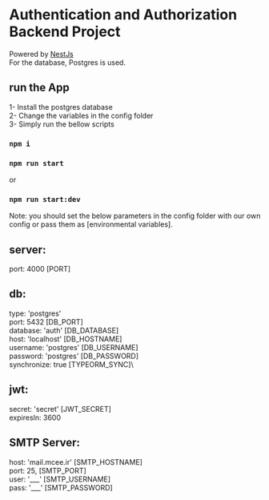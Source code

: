 # Authentication and Authorization Backend Project

Powered by [NestJs](https://nestjs.com/)\
For the database, Postgres is used.

## run the App

1- Install the postgres database\
2- Change the variables in the config folder\
3- Simply run the bellow scripts

### `npm i`

### `npm run start`

or

### `npm run start:dev`

Note: you should set the below parameters in the config folder with our own config or pass them as [environmental variables].

## server:

port: 4000 [PORT]

## db:

type: 'postgres'\
port: 5432 [DB_PORT]\
database: 'auth' [DB_DATABASE]\
host: 'localhost' [DB_HOSTNAME]\
username: 'postgres' [DB_USERNAME]\
password: 'postgres' [DB_PASSWORD]\
synchronize: true [TYPEORM_SYNC]\

## jwt:

secret: 'secret' [JWT_SECRET]\
expiresIn: 3600

## SMTP Server:

host: 'mail.mcee.ir' [SMTP_HOSTNAME]\
port: 25, [SMTP_PORT]\
user: '\_\_\_' [SMTP_USERNAME]\
pass: '\_\_\_' [SMTP_PASSWORD]
